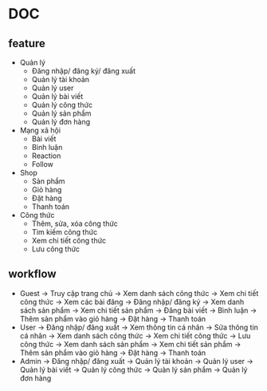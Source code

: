 # DOC

## feature

- Quản lý
  - Đăng nhập/ đăng ký/ đăng xuất
  - Quản lý tài khoản
  - Quản lý user
  - Quản lý bài viết
  - Quản lý công thức
  - Quản lý sản phẩm
  - Quản lý đơn hàng
- Mạng xã hội
  - Bài viết
  - Bình luận
  - Reaction
  - Follow
- Shop
  - Sản phẩm
  - Giỏ hàng
  - Đặt hàng
  - Thanh toán
- Công thức
  - Thêm, sửa, xóa công thức
  - Tìm kiếm công thức
  - Xem chi tiết công thức
  - Lưu công thức

<!-- - Prenium
  - Xem thành phần dinh dưỡng của công thức
  - Không giới hạn công thức được lưu -->

## workflow

- Guest
  -> Truy cập trang chủ
  -> Xem danh sách công thức
  -> Xem chi tiết công thức
  -> Xem các bài đăng
  -> Đăng nhập/ đăng ký
  -> Xem danh sách sản phẩm
  -> Xem chi tiết sản phẩm
  -> Đăng bài viết
  -> Bình luận
  -> Thêm sản phẩm vào giỏ hàng
  -> Đặt hàng
  -> Thanh toán
- User
  -> Đăng nhập/ đăng xuất
  -> Xem thông tin cá nhân
  -> Sửa thông tin cá nhân
  -> Xem danh sách công thức
  -> Xem chi tiết công thức
  -> Lưu công thức
  -> Xem danh sách sản phẩm
  -> Xem chi tiết sản phẩm
  -> Thêm sản phẩm vào giỏ hàng
  -> Đặt hàng
  -> Thanh toán
- Admin
  -> Đăng nhập/ đăng xuất
  -> Quản lý tài khoản
  -> Quản lý user
  -> Quản lý bài viết
  -> Quản lý công thức
  -> Quản lý sản phẩm
  -> Quản lý đơn hàng
